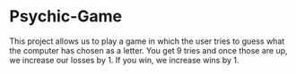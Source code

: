 # Psychic-Game
This project allows us to play a game in which the user tries to guess what the computer has chosen as a letter. You get 9 tries and once those are up, we increase our losses by 1. If you win, we increase wins by 1.

